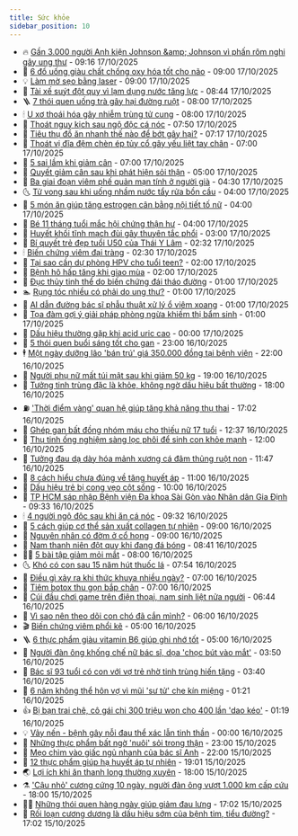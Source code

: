 ```yaml
---
title: Sức khỏe
sidebar_position: 10
---
```


<!-- vnexpress-suc-khoe:START -->
- 🔥 [Gần 3.000 người Anh kiện Johnson &amp;amp; Johnson vì phấn rôm nghi gây ung thư](https://vnexpress.net/gan-3-000-nguoi-anh-kien-johnson-johnson-vi-phan-rom-nghi-gay-ung-thu-4952627.html) - 09:16 17/10/2025
- 🥰 [6 đồ uống giàu chất chống oxy hóa tốt cho não](https://vnexpress.net/6-do-uong-giau-chat-chong-oxy-hoa-tot-cho-nao-4952622.html) - 09:00 17/10/2025
- 💡 [Làm mờ sẹo bằng laser](https://vnexpress.net/lam-mo-seo-bang-laser-4952583.html) - 09:00 17/10/2025
- 🤗 [Tài xế suýt đột quỵ vì lạm dụng nước tăng lực](https://vnexpress.net/tai-xe-suyt-dot-quy-vi-lam-dung-nuoc-tang-luc-4952264.html) - 08:44 17/10/2025
- 🪜 [7 thói quen uống trà gây hại đường ruột](https://vnexpress.net/7-thoi-quen-uong-tra-gay-hai-duong-ruot-4952564.html) - 08:00 17/10/2025
- 🕯 [U xơ thoái hóa gây nhiễm trùng tử cung](https://vnexpress.net/u-xo-thoai-hoa-gay-nhiem-trung-tu-cung-4952438.html) - 08:00 17/10/2025
- 🤭 [Thoát nguy kịch sau ngộ độc cá nóc](https://vnexpress.net/thoat-nguy-kich-sau-ngo-doc-ca-noc-4952567.html) - 07:50 17/10/2025
- 👀 [Tiêu thụ đồ ăn nhanh thế nào để bớt gây hại?](https://vnexpress.net/tieu-thu-do-an-nhanh-the-nao-de-bot-gay-hai-4952447.html) - 07:17 17/10/2025
- 🌋 [Thoát vị đĩa đệm chèn ép tủy cổ gây yếu liệt tay chân](https://vnexpress.net/thoat-vi-dia-dem-chen-ep-tuy-co-gay-yeu-liet-tay-chan-4952581.html) - 07:00 17/10/2025
- 🫶 [5 sai lầm khi giảm cân](https://vnexpress.net/5-sai-lam-khi-giam-can-4952580.html) - 07:00 17/10/2025
- 🦆 [Quyết giảm cân sau khi phát hiện sỏi thận](https://vnexpress.net/quyet-giam-can-sau-khi-phat-hien-soi-than-4952563.html) - 05:00 17/10/2025
- 🚀 [Ba giai đoạn viêm phế quản mạn tính ở người già](https://vnexpress.net/ba-giai-doan-viem-phe-quan-man-tinh-o-nguoi-gia-4952534.html) - 04:30 17/10/2025
- 🌜 [Tử vong sau khi uống nhầm nước tẩy rửa bồn cầu](https://vnexpress.net/tu-vong-sau-khi-uong-nham-nuoc-tay-rua-bon-cau-4952475.html) - 04:00 17/10/2025
- 🧰 [5 món ăn giúp tăng estrogen cân bằng nội tiết tố nữ](https://vnexpress.net/5-mon-an-giup-tang-estrogen-can-bang-noi-tiet-to-nu-4952526.html) - 04:00 17/10/2025
- 💫 [Bé 11 tháng tuổi mắc hội chứng thận hư](https://vnexpress.net/be-11-thang-tuoi-mac-hoi-chung-than-hu-4952437.html) - 04:00 17/10/2025
- 🌝 [Huyết khối tĩnh mạch đùi gây thuyên tắc phổi](https://vnexpress.net/huyet-khoi-tinh-mach-dui-gay-thuyen-tac-phoi-4952439.html) - 03:00 17/10/2025
- 🗽 [Bí quyết trẻ đẹp tuổi U50 của Thái Y Lâm](https://vnexpress.net/bi-quyet-tre-dep-tuoi-u50-cua-thai-y-lam-4952214.html) - 02:32 17/10/2025
- 🕯 [Biến chứng viêm đại tràng](https://vnexpress.net/bien-chung-viem-dai-trang-4952389.html) - 02:30 17/10/2025
- 🦅 [Tại sao cần dự phòng HPV cho tuổi teen?](https://vnexpress.net/tai-sao-can-du-phong-hpv-cho-tuoi-teen-4952319.html) - 02:00 17/10/2025
- 🦆 [Bệnh hô hấp tăng khi giao mùa](https://vnexpress.net/benh-ho-hap-tang-khi-giao-mua-4952303.html) - 02:00 17/10/2025
- 🎊 [Đục thủy tinh thể do biến chứng đái tháo đường](https://vnexpress.net/duc-thuy-tinh-the-do-bien-chung-dai-thao-duong-4952397.html) - 01:00 17/10/2025
- 🏊 [Rụng tóc nhiều có phải do ung thư?](https://vnexpress.net/rung-toc-nhieu-co-phai-do-ung-thu-4952386.html) - 01:00 17/10/2025
- 📝 [AI dẫn đường bác sĩ phẫu thuật xử lý ổ viêm xoang](https://vnexpress.net/ai-dan-duong-bac-si-phau-thuat-xu-ly-o-viem-xoang-4952383.html) - 01:00 17/10/2025
- 💯 [Tọa đàm gợi ý giải pháp phòng ngừa khiếm thị bẩm sinh](https://vnexpress.net/toa-dam-goi-y-giai-phap-phong-ngua-khiem-thi-bam-sinh-4951386.html) - 01:00 17/10/2025
- 🌊 [Dấu hiệu thường gặp khi acid uric cao](https://vnexpress.net/dau-hieu-thuong-gap-khi-acid-uric-cao-4952191.html) - 00:00 17/10/2025
- 🚀 [5 thói quen buổi sáng tốt cho gan](https://vnexpress.net/5-thoi-quen-buoi-sang-tot-cho-gan-4951767.html) - 23:00 16/10/2025
- 🕴 [Một ngày dưỡng lão &#39;bán trú&#39; giá 350.000 đồng tại bệnh viện](https://vnexpress.net/mot-ngay-duong-lao-ban-tru-gia-350-000-dong-tai-benh-vien-4951645.html) - 22:00 16/10/2025
- 🗽 [Người phụ nữ mất túi mật sau khi giảm 50 kg](https://vnexpress.net/nguoi-phu-nu-mat-tui-mat-sau-khi-giam-50-kg-4951646.html) - 19:00 16/10/2025
- 🎡 [Tưởng tinh trùng đặc là khỏe, không ngờ dấu hiệu bất thường](https://vnexpress.net/tuong-tinh-trung-dac-la-khoe-khong-ngo-dau-hieu-bat-thuong-4950358.html) - 18:00 16/10/2025
- ⛽️ [&#39;Thời điểm vàng&#39; quan hệ giúp tăng khả năng thụ thai](https://vnexpress.net/thoi-diem-vang-quan-he-giup-tang-kha-nang-thu-thai-4950875.html) - 17:02 16/10/2025
- 🦆 [Ghép gan bất đồng nhóm máu cho thiếu nữ 17 tuổi](https://vnexpress.net/ghep-gan-bat-dong-nhom-mau-cho-thieu-nu-17-tuoi-4952287.html) - 12:37 16/10/2025
- 🤩 [Thụ tinh ống nghiệm sàng lọc phôi để sinh con khỏe mạnh](https://vnexpress.net/thu-tinh-ong-nghiem-sang-loc-phoi-de-sinh-con-khoe-manh-4951850.html) - 12:00 16/10/2025
- 🦒 [Tưởng đau dạ dày hóa mảnh xương cá đâm thủng ruột non](https://vnexpress.net/tuong-dau-da-day-hoa-manh-xuong-ca-dam-thung-ruot-non-4952276.html) - 11:47 16/10/2025
- 💫 [8 cách hiểu chưa đúng về tăng huyết áp](https://vnexpress.net/8-cach-hieu-chua-dung-ve-tang-huyet-ap-4952182.html) - 11:00 16/10/2025
- 🐘 [Dấu hiệu trẻ bị cong vẹo cột sống](https://vnexpress.net/dau-hieu-tre-bi-cong-veo-cot-song-4952223.html) - 10:00 16/10/2025
- 🚀 [TP HCM sáp nhập Bệnh viện Đa khoa Sài Gòn vào Nhân dân Gia Định](https://vnexpress.net/tp-hcm-sap-nhap-benh-vien-da-khoa-sai-gon-vao-nhan-dan-gia-dinh-4952279.html) - 09:33 16/10/2025
- 🕯 [4 người ngộ độc sau khi ăn cá nóc](https://vnexpress.net/4-nguoi-ngo-doc-sau-khi-an-ca-noc-4952286.html) - 09:32 16/10/2025
- 🦏 [5 cách giúp cơ thể sản xuất collagen tự nhiên](https://vnexpress.net/5-cach-giup-co-the-san-xuat-collagen-tu-nhien-4952112.html) - 09:00 16/10/2025
- 🦄 [Nguyên nhân có đờm ở cổ họng](https://vnexpress.net/nguyen-nhan-co-dom-o-co-hong-4951992.html) - 09:00 16/10/2025
- 🦒 [Nam thanh niên đột quỵ khi đang đá bóng](https://vnexpress.net/nam-thanh-nien-dot-quy-khi-dang-da-bong-4952234.html) - 08:41 16/10/2025
- 👨‍🏫 [5 bài tập giảm mỏi mắt](https://vnexpress.net/5-bai-tap-giam-moi-mat-4952140.html) - 08:00 16/10/2025
- 🌜 [Khó có con sau 15 năm hút thuốc lá](https://vnexpress.net/kho-co-con-sau-15-nam-hut-thuoc-la-4951416.html) - 07:54 16/10/2025
- 🚀 [Điều gì xảy ra khi thức khuya nhiều ngày?](https://vnexpress.net/dieu-gi-xay-ra-khi-thuc-khuya-nhieu-ngay-4951969.html) - 07:00 16/10/2025
- 💃 [Tiêm botox thu gọn bắp chân](https://vnexpress.net/tiem-botox-thu-gon-bap-chan-4951848.html) - 07:00 16/10/2025
- 💯 [Cúi đầu chơi game trên điện thoại, nam sinh liệt nửa người](https://vnexpress.net/cui-dau-choi-game-tren-dien-thoai-nam-sinh-liet-nua-nguoi-4952079.html) - 06:44 16/10/2025
- 🤔 [Vì sao nên theo dõi con chó đã cắn mình?](https://vnexpress.net/vi-sao-nen-theo-doi-con-cho-da-can-minh-4952156.html) - 06:00 16/10/2025
- 🎬 [Biến chứng viêm phổi kẽ](https://vnexpress.net/bien-chung-viem-phoi-ke-4952122.html) - 05:00 16/10/2025
- 🪜 [6 thực phẩm giàu vitamin B6 giúp ghi nhớ tốt](https://vnexpress.net/6-thuc-pham-giau-vitamin-b6-giup-ghi-nho-tot-4952101.html) - 05:00 16/10/2025
- 🦣 [Người đàn ông khống chế nữ bác sĩ, dọa &#39;chọc bút vào mắt&#39;](https://vnexpress.net/nguoi-dan-ong-khong-che-nu-bac-si-doa-choc-but-vao-mat-4952070.html) - 03:50 16/10/2025
- 🧐 [Bác sĩ 93 tuổi có con với vợ trẻ nhờ tinh trùng hiến tặng](https://vnexpress.net/bac-si-93-tuoi-co-con-voi-vo-tre-nho-tinh-trung-hien-tang-4952012.html) - 03:40 16/10/2025
- 🤡 [6 năm không thể hôn vợ vì mũi &#39;sư tử&#39; che kín miệng](https://vnexpress.net/6-nam-khong-the-hon-vo-vi-mui-su-tu-che-kin-mieng-4951914.html) - 01:21 16/10/2025
- 👍 [Bị bạn trai chê, cô gái chi 300 triệu won cho 400 lần &#39;dao kéo&#39;](https://vnexpress.net/bi-ban-trai-che-co-gai-chi-300-trieu-won-cho-400-lan-dao-keo-4951898.html) - 01:19 16/10/2025
- 💡 [Vảy nến - bệnh gây nỗi đau thể xác lẫn tinh thần](https://vnexpress.net/vay-nen-benh-gay-noi-dau-the-xac-lan-tinh-than-4951803.html) - 00:00 16/10/2025
- 💯 [Những thực phẩm bất ngờ &#39;nuôi&#39; sỏi trong thận](https://vnexpress.net/nhung-thuc-pham-bat-ngo-nuoi-soi-trong-than-4951419.html) - 23:00 15/10/2025
- 🧠 [Mẹo chìm vào giấc ngủ nhanh của bác sĩ Anh](https://vnexpress.net/meo-chim-vao-giac-ngu-nhanh-cua-bac-si-anh-4950831.html) - 22:00 15/10/2025
- 🎡 [12 thực phẩm giúp hạ huyết áp tự nhiên](https://vnexpress.net/12-thuc-pham-giup-ha-huyet-ap-tu-nhien-4950769.html) - 19:01 15/10/2025
- 🌏 [Lợi ích khi ăn thanh long thường xuyên](https://vnexpress.net/loi-ich-khi-an-thanh-long-thuong-xuyen-4951749.html) - 18:00 15/10/2025
- ⚗️ [&#39;Cậu nhỏ&#39; cương cứng 10 ngày, người đàn ông vượt 1.000 km cấp cứu](https://vnexpress.net/cau-nho-cuong-cung-10-ngay-nguoi-dan-ong-vuot-1-000-km-cap-cuu-4951679.html) - 18:00 15/10/2025
- 👨‍🏫 [Những thói quen hàng ngày giúp giảm đau lưng](https://vnexpress.net/nhung-thoi-quen-hang-ngay-giup-giam-dau-lung-4951227.html) - 17:02 15/10/2025
- 🤖 [Rối loạn cương dương là dấu hiệu sớm của bệnh tim, tiểu đường?](https://vnexpress.net/roi-loan-cuong-duong-la-dau-hieu-som-cua-benh-tim-tieu-duong-4950877.html) - 17:02 15/10/2025<!-- vnexpress-suc-khoe:END -->
